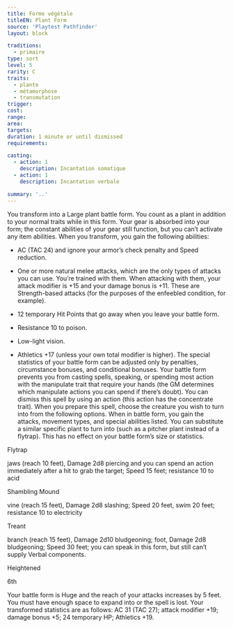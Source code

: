 ```yaml
---
title: Forme végétale
titleEN: Plant Form
source: 'Playtest Pathfinder'
layout: block

traditions:
  - primaire
type: sort
level: 5
rarity: C
traits:
  - plante
  - métamorphose
  - transmutation
trigger: 
cost: 
range: 
area: 
targets: 
duration: 1 minute or until dismissed
requirements: 

casting:
  - action: 1
    description: Incantation somatique
  - action: 1
    description: Incantation verbale

summary: '..'
---
```

You transform into a Large plant battle form. You count as a plant in addition to your normal traits while in this form. Your gear is absorbed into your form; the constant abilities of your gear still function, but you can’t activate any item abilities. When you transform, you gain the following abilities:

- AC (TAC 24) and ignore your armor’s check penalty and Speed reduction.

- One or more natural melee attacks, which are the only types of attacks you can use. You’re trained with them. When attacking with them, your attack modifier is +15 and your damage bonus is +11. These are Strength-based attacks (for the purposes of the enfeebled condition, for example).

- 12 temporary Hit Points that go away when you leave your battle form.

- Resistance 10 to poison.

- Low-light vision.

- Athletics +17 (unless your own total modifier is higher). The special statistics of your battle form can be adjusted only by penalties, circumstance bonuses, and conditional bonuses. Your battle form prevents you from casting spells, speaking, or spending most action with the manipulate trait that require your hands (the GM determines which manipulate actions you can spend if there’s doubt). You can dismiss this spell by using an action (this action has the concentrate trait). When you prepare this spell, choose the creature you wish to turn into from the following options. When in battle form, you gain the attacks, movement types, and special abilities listed. You can substitute a similar specific plant to turn into (such as a pitcher plant instead of a flytrap). This has no effect on your battle form’s size or statistics.

Flytrap

jaws (reach 10 feet), Damage 2d8 piercing and you can spend an action immediately after a hit to grab the target; Speed 15 feet; resistance 10 to acid

Shambling Mound

vine (reach 15 feet), Damage 2d8 slashing; Speed 20 feet, swim 20 feet; resistance 10 to electricity

Treant

branch (reach 15 feet), Damage 2d10 bludgeoning; foot, Damage 2d8 bludgeoning; Speed 30 feet; you can speak in this form, but still can’t supply Verbal components.

Heightened

6th

Your battle form is Huge and the reach of your attacks increases by 5 feet. You must have enough space to expand into or the spell is lost. Your transformed statistics are as follows: AC 31 (TAC 27); attack modifier +19; damage bonus +5; 24 temporary HP; Athletics +19.